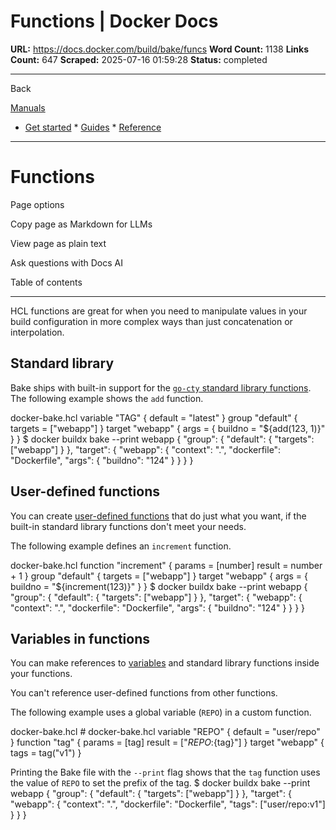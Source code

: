 # Functions | Docker Docs

**URL:** https://docs.docker.com/build/bake/funcs
**Word Count:** 1138
**Links Count:** 647
**Scraped:** 2025-07-16 01:59:28
**Status:** completed

---

Back

[Manuals](https://docs.docker.com/manuals/)

  * [Get started](https://docs.docker.com/get-started/)   * [Guides](https://docs.docker.com/guides/)   * [Reference](https://docs.docker.com/reference/)

* * *

# Functions

Page options

Copy page as Markdown for LLMs

View page as plain text

Ask questions with Docs AI

Table of contents

* * *

HCL functions are great for when you need to manipulate values in your build configuration in more complex ways than just concatenation or interpolation.

## Standard library

Bake ships with built-in support for the [`go-cty` standard library functions](https://github.com/zclconf/go-cty/tree/main/cty/function/stdlib). The following example shows the `add` function.

docker-bake.hcl               variable "TAG" {       default = "latest"     }          group "default" {       targets = ["webapp"]     }          target "webapp" {       args = {         buildno = "${add(123, 1)}"       }     }               $ docker buildx bake --print webapp                    {       "group": {         "default": {           "targets": ["webapp"]         }       },       "target": {         "webapp": {           "context": ".",           "dockerfile": "Dockerfile",           "args": {             "buildno": "124"           }         }       }     }

## User-defined functions

You can create [user-defined functions](https://github.com/hashicorp/hcl/tree/main/ext/userfunc) that do just what you want, if the built-in standard library functions don't meet your needs.

The following example defines an `increment` function.

docker-bake.hcl               function "increment" {       params = [number]       result = number + 1     }          group "default" {       targets = ["webapp"]     }          target "webapp" {       args = {         buildno = "${increment(123)}"       }     }               $ docker buildx bake --print webapp                    {       "group": {         "default": {           "targets": ["webapp"]         }       },       "target": {         "webapp": {           "context": ".",           "dockerfile": "Dockerfile",           "args": {             "buildno": "124"           }         }       }     }

## Variables in functions

You can make references to [variables](https://docs.docker.com/build/bake/variables/) and standard library functions inside your functions.

You can't reference user-defined functions from other functions.

The following example uses a global variable \(`REPO`\) in a custom function.

docker-bake.hcl               # docker-bake.hcl     variable "REPO" {       default = "user/repo"     }          function "tag" {       params = [tag]       result = ["${REPO}:${tag}"]     }          target "webapp" {       tags = tag("v1")     }

Printing the Bake file with the `--print` flag shows that the `tag` function uses the value of `REPO` to set the prefix of the tag.               $ docker buildx bake --print webapp                    {       "group": {         "default": {           "targets": ["webapp"]         }       },       "target": {         "webapp": {           "context": ".",           "dockerfile": "Dockerfile",           "tags": ["user/repo:v1"]         }       }     }
